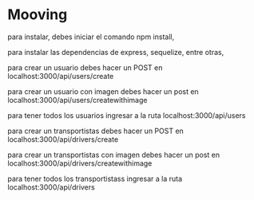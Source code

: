 # Mooving

para instalar, debes iniciar el comando npm install,

para instalar las dependencias de express, sequelize, entre otras,

para crear un usuario debes hacer un POST en localhost:3000/api/users/create

para crear un usuario con imagen debes hacer un post en localhost:3000/api/users/createwithimage

para tener todos los usuarios ingresar a la ruta localhost:3000/api/users

para crear un transportistas debes hacer un POST en localhost:3000/api/drivers/create

para crear un transportistas con imagen debes hacer un post en localhost:3000/api/drivers/createwithimage

para tener todos los transportistass ingresar a la ruta localhost:3000/api/drivers